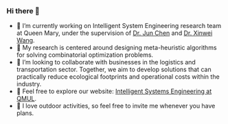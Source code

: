 ### Hi there 👋

- 🔭 I’m currently working on Intelligent System Engineering research team at Queen Mary, under the supervision of [Dr. Jun Chen](https://www.sems.qmul.ac.uk/staff/jun.chen) and [Dr. Xinwei Wang](https://www.sems.qmul.ac.uk/staff/x.wang/).
- 🌱 My research is centered around designing meta-heuristic algorithms for solving combinatorial optimization problems.
- 👯 I’m looking to collaborate with businesses in the logistics and transportation sector. Together, we aim to develop solutions that can practically reduce ecological footprints and operational costs within the industry.
- 💬 Feel free to explore our website: [Intelligent Systems Engineering at QMUL](https://www.qmul.ac.uk/intelligentsystems/).
- 🤔 I love outdoor activities, so feel free to invite me whenever you have plans.


<!--
**KingQino/KingQino** is a ✨ _special_ ✨ repository because its `README.md` (this file) appears on your GitHub profile.

Here are some ideas to get you started:

- 🔭 I’m currently working on ...
- 🌱 I’m currently learning ...
- 👯 I’m looking to collaborate on ...
- 🤔 I’m looking for help with ...
- 💬 Ask me about ...
- 📫 How to reach me: ...
- 😄 Pronouns: ...
- ⚡ Fun fact: ...
-->
